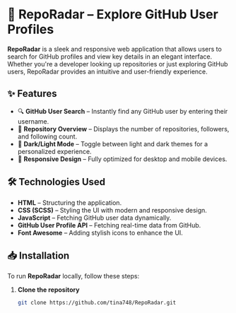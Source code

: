 # 🚀 RepoRadar – Explore GitHub User Profiles  

**RepoRadar** is a sleek and responsive web application that allows users to search for GitHub profiles and view key details in an elegant interface. Whether you're a developer looking up repositories or just exploring GitHub users, RepoRadar provides an intuitive and user-friendly experience.  

## ✨ Features  

- 🔍 **GitHub User Search** – Instantly find any GitHub user by entering their username.  
- 📂 **Repository Overview** – Displays the number of repositories, followers, and following count.  
- 🎨 **Dark/Light Mode** – Toggle between light and dark themes for a personalized experience.  
- 📱 **Responsive Design** – Fully optimized for desktop and mobile devices.  

## 🛠 Technologies Used  

- **HTML** – Structuring the application.  
- **CSS (SCSS)** – Styling the UI with modern and responsive design.  
- **JavaScript** – Fetching GitHub user data dynamically.  
- **GitHub User Profile API** – Fetching real-time data from GitHub.  
- **Font Awesome** – Adding stylish icons to enhance the UI.  

## 📥 Installation  

To run **RepoRadar** locally, follow these steps:  

1. **Clone the repository**  
   ```bash
   git clone https://github.com/tina748/RepoRadar.git
